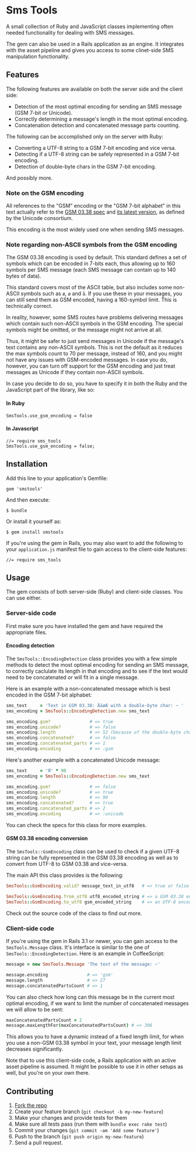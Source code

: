 # Sms Tools

A small collection of Ruby and JavaScript classes implementing often needed functionality for
dealing with SMS messages.

The gem can also be used in a Rails application as an engine. It integrates with the asset pipeline
and gives you access to some clinet-side SMS manipulation functionality.

## Features

The following features are available on both the server side and the client
side:

- Detection of the most optimal encoding for sending an SMS message (GSM 7-bit or Unicode).
- Correctly determining a message's length in the most optimal encoding.
- Concatenation detection and concatenated message parts counting.

The following can be accomplished only on the server with Ruby:

- Converting a UTF-8 string to a GSM 7-bit encoding and vice versa.
- Detecting if a UTF-8 string can be safely represented in a GSM 7-bit encoding.
- Detection of double-byte chars in the GSM 7-bit encoding.

And possibly more.

### Note on the GSM encoding

All references to the "GSM" encoding or the "GSM 7-bit alphabet" in this text actually refer to the
[GSM 03.38 spec](http://en.wikipedia.org/wiki/GSM_03.38) and [its latest
version](ftp://ftp.unicode.org/Public/MAPPINGS/ETSI/GSM0338.TXT), as defined by the Unicode
consortium.

This encoding is the most widely used one when sending SMS messages.

### Note regarding non-ASCII symbols from the GSM encoding

The GSM 03.38 encoding is used by default. This standard defines a set of
symbols which can be encoded in 7-bits each, thus allowing up to 160 symbols
per SMS message (each SMS message can contain up to 140 bytes of data).

This standard covers most of the ASCII table, but also includes some non-ASCII
symbols such as `æ`, `ø` and `å`. If you use these in your messages, you can
still send them as GSM encoded, having a 160-symbol limit. This is technically
correct.

In reality, however, some SMS routes have problems delivering messages which
contain such non-ASCII symbols in the GSM encoding. The special symbols might
be omitted, or the message might not arrive at all.

Thus, it might be safer to just send messages in Unicode if the message's text
contains any non-ASCII symbols. This is not the default as it reduces the max
symbols count to 70 per message, instead of 160, and you might not have any
issues with GSM-encoded messages. In case you do, however, you can turn off
support for the GSM encoding and just treat messages as Unicode if they contain
non-ASCII symbols.

In case you decide to do so, you have to specify it in both the Ruby and the
JavaScript part of the library, like so:

#### In Ruby

    SmsTools.use_gsm_encoding = false

#### In Javascript

    //= require sms_tools
    SmsTools.use_gsm_encoding = false;

## Installation

Add this line to your application's Gemfile:

    gem 'smstools'

And then execute:

    $ bundle

Or install it yourself as:

    $ gem install smstools

If you're using the gem in Rails, you may also want to add the following to your `application.js`
manifest file to gain access to the client-side features:

    //= require sms_tools

## Usage

The gem consists of both server-side (Ruby) and client-side classes. You can
use either.

### Server-side code

First make sure you have installed the gem and have required the appropriate files.

#### Encoding detection

The `SmsTools::EncodingDetection` class provides you with a few simple methods to detect the most
optimal encoding for sending an SMS message, to correctly caclulate its length in that encoding and
to see if the text would need to be concatenated or will fit in a single message.

Here is an example with a non-concatenated message which is best encoded in the GSM 7-bit alphabet:

```ruby
sms_text     = 'Text in GSM 03.38: ÄäøÆ with a double-byte char: ~ '
sms_encoding = SmsTools::EncodingDetection.new sms_text

sms_encoding.gsm?               # => true
sms_encoding.unicode?           # => false
sms_encoding.length             # => 52 (because of the double-byte char)
sms_encoding.concatenated?      # => false
sms_encoding.concatenated_parts # => 1
sms_encoding.encoding           # => :gsm
```

Here's another example with a concatenated Unicode message:

```ruby
sms_text     = 'Я' * 90
sms_encoding = SmsTools::EncodingDetection.new sms_text

sms_encoding.gsm?               # => false
sms_encoding.unicode?           # => true
sms_encoding.length             # => 90
sms_encoding.concatenated?      # => true
sms_encoding.concatenated_parts # => 2
sms_encoding.encoding           # => :unicode
```

You can check the specs for this class for more examples.

#### GSM 03.38 encoding conversion

The `SmsTools::GsmEncoding` class can be used to check if a given UTF-8 string can be fully
represented in the GSM 03.38 encoding as well as to convert from UTF-8 to GSM 03.38 and vice-versa.

The main API this class provides is the following:

```ruby
SmsTools::GsmEncoding.valid? message_text_in_utf8   # => true or false

SmsTools::GsmEncoding.from_utf8 utf8_encoded_string # => a GSM 03.38 encoded string
SmsTools::GsmEncoding.to_utf8 gsm_encoded_string    # => an UTF-8 encoded string
```

Check out the source code of the class to find out more.

### Client-side code

If you're using the gem in Rails 3.1 or newer, you can gain access to the `SmsTools.Message` class.
It's interface is similar to the one of `SmsTools::EncodingDetection`. Here is an example in
CoffeeScript:

```coffeescript
message = new SmsTools.Message 'The text of the message: ~'

message.encoding               # => 'gsm'
message.length                 # => 27
message.concatenatedPartsCount # => 1
```

You can also check how long can this message be in the current most optimal encoding, if we want to
limit the number of concatenated messages we will allow to be sent:

```coffeescript
maxConcatenatedPartsCount = 2
message.maxLengthFor(maxConcatenatedPartsCount) # => 306
```

This allows you to have a dynamic instead of a fixed length limit, for when you use a non-GSM 03.38
symbol in your text, your message length limit decreases significantly.

Note that to use this client-side code, a Rails application with an active asset pipeline is
assumed. It might be possible to use it in other setups as well, but you're on your own there.

## Contributing

1. [Fork the repo](http://github.com/mitio/smstools/fork)
2. Create your feature branch (`git checkout -b my-new-feature`)
3. Make your changes and provide tests for them
4. Make sure all tests pass (run them with `bundle exec rake test`)
5. Commit your changes (`git commit -am 'Add some feature'`)
6. Push to the branch (`git push origin my-new-feature`)
7. Send a pull request.

